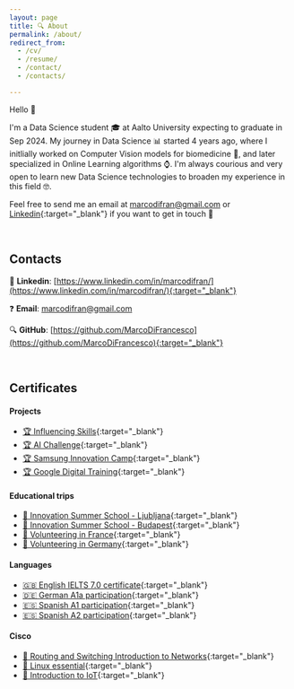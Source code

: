 ```yaml
---
layout: page
title: 🔍 About
permalink: /about/
redirect_from:
  - /cv/
  - /resume/
  - /contact/
  - /contacts/

---
```


Hello 👋

I'm a Data Science student 🎓 at Aalto University expecting to graduate in Sep 2024. My journey in Data Science 📊 started 4 years ago, where I initlially worked on Computer Vision models for biomedicine 💉, and later specialized in Online Learning algorithms ⌚️. I'm always courious and very open to learn new Data Science technologies to broaden my experience in this field 🤓.

Feel free to send me an email at [marcodifran@gmail.com](mailto:marcodifran@gmail.com) or [Linkedin](https://www.linkedin.com/in/marcodifran/){:target="_blank"} if you want to get in touch 🤝

<br />

## Contacts

👋 **Linkedin**: [https://www.linkedin.com/in/marcodifran/](https://www.linkedin.com/in/marcodifran/){:target="_blank"}

❓ **Email**: [marcodifran@gmail.com](mailto:marcodifran@gmail.com)

🔍 **GitHub**: [https://github.com/MarcoDiFrancesco](https://github.com/MarcoDiFrancesco){:target="_blank"}

<br />

## Certificates
#### Projects
- [🏆 Influencing Skills](/file/Influencing_Skills_certificate.pdf){:target="_blank"}
- [🏆 AI Challenge](/file/AI_Challenge_Certificate.pdf){:target="_blank"}
- [🏆 Samsung Innovation Camp](/file/Samsung_Innovation_Camp_certificate.pdf){:target="_blank"}
- [🏆 Google Digital Training](/file/Google_Digital_Training_certificate.pdf){:target="_blank"}

#### Educational trips
- [🙋 Innovation Summer School - Ljubljana](/file/Summer_School_Ljubljana.pdf){:target="_blank"}
- [🙋 Innovation Summer School - Budapest](/file/Summer_School_Budapest.pdf){:target="_blank"}
- [🙋 Volunteering in France](/file/Lunaria_France_certificate.pdf){:target="_blank"}
- [🙋‍ Volunteering in Germany](/file/Lunaria_Germany_certificate.pdf){:target="_blank"}

#### Languages
- [🇬🇧 English IELTS 7.0 certificate](/file/English_IELTS_certificate.pdf){:target="_blank"}
- [🇩🇪 German A1a participation](/file/German_A1_certificate.pdf){:target="_blank"}
- [🇪🇸 Spanish A1 participation](/file/Spanish_A1_certificate.pdf){:target="_blank"}
- [🇪🇸 Spanish A2 participation](/file/Spanish_A2_certificate.pdf){:target="_blank"}

#### Cisco
- [📶 Routing and Switching Introduction to Networks](/file/CCNA_Routing_and_Switching_Introduction_to_Networks_certificate.pdf){:target="_blank"}
- [🐧 Linux essential](/file/Linux_essential_certificate.pdf){:target="_blank"}
- [📲 Introduction to IoT](/file/Introduction_to_IoT_certificate.pdf){:target="_blank"}
